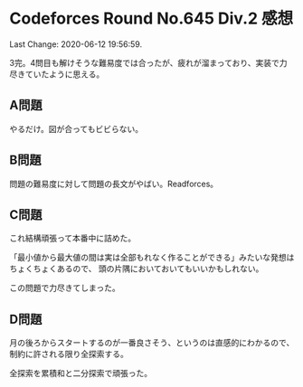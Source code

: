 # Codeforces Round No.645 Div.2 感想

Last Change: 2020-06-12 19:56:59.

3完。4問目も解けそうな難易度では合ったが、疲れが溜まっており、実装で力尽きていたように思える。

## A問題

やるだけ。図が合ってもビビらない。

## B問題

問題の難易度に対して問題の長文がやばい。Readforces。

## C問題

これ結構頑張って本番中に詰めた。

「最小値から最大値の間は実は全部もれなく作ることができる」みたいな発想はちょくちょくあるので、
頭の片隅においておいてもいいかもしれない。

この問題で力尽きてしまった。

## D問題

月の後ろからスタートするのが一番良さそう、というのは直感的にわかるので、
制約に許される限り全探索する。

全探索を累積和と二分探索で頑張った。
